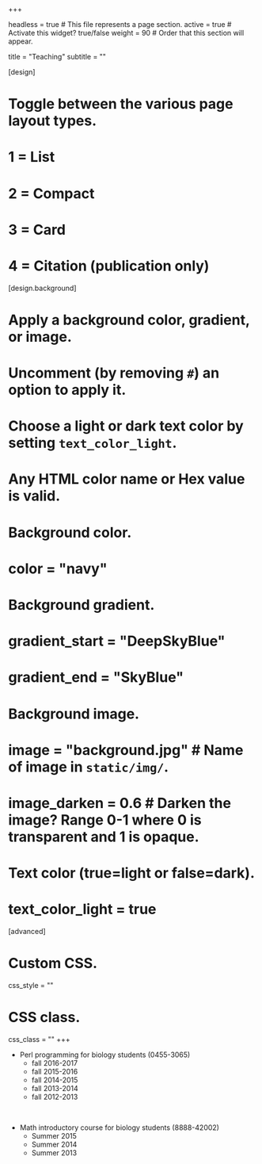 +++

headless = true  # This file represents a page section.
active = true  # Activate this widget? true/false
weight = 90  # Order that this section will appear.

title = "Teaching"
subtitle = ""

[design]
  # Toggle between the various page layout types.
  #   1 = List
  #   2 = Compact
  #   3 = Card
  #   4 = Citation (publication only)


[design.background]
  # Apply a background color, gradient, or image.
  #   Uncomment (by removing `#`) an option to apply it.
  #   Choose a light or dark text color by setting `text_color_light`.
  #   Any HTML color name or Hex value is valid.
  
  # Background color.
  # color = "navy"
  
  # Background gradient.
  # gradient_start = "DeepSkyBlue"
  # gradient_end = "SkyBlue"
  
  # Background image.
  # image = "background.jpg"  # Name of image in `static/img/`.
  # image_darken = 0.6  # Darken the image? Range 0-1 where 0 is transparent and 1 is opaque.

  # Text color (true=light or false=dark).
  # text_color_light = true  
  
[advanced]
 # Custom CSS. 
 css_style = ""
 
 # CSS class.
 css_class = ""
+++


- Perl programming for biology students (0455-3065)
	- fall 2016-2017
	- fall 2015-2016
	- fall 2014-2015
	- fall 2013-2014
	- fall 2012-2013
	
​

- Math introductory course for biology students (8888-42002)
	- Summer 2015
	- Summer 2014
	- Summer 2013

